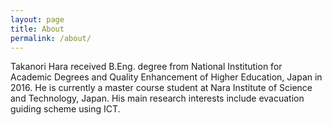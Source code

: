 ```yaml
---
layout: page
title: About
permalink: /about/
---
```


Takanori Hara received B.Eng. degree from National Institution for Academic Degrees and Quality Enhancement of Higher Education, Japan in 2016. He is currently a master course student at Nara Institute of Science and Technology, Japan. His main research interests include evacuation guiding scheme using ICT.

